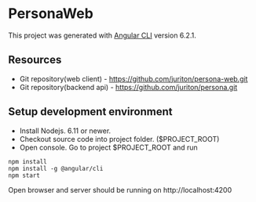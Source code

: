 # PersonaWeb

This project was generated with [Angular CLI](https://github.com/angular/angular-cli) version 6.2.1.


## Resources
* Git repository(web client) - https://github.com/juriton/persona-web.git
* Git repository(backend api) - https://github.com/juriton/persona.git


## Setup development environment
* Install Nodejs. 6.11 or newer.
* Checkout source code into project folder. ($PROJECT_ROOT)
* Open console. Go to project  $PROJECT_ROOT and run 

```
npm install
npm install -g @angular/cli
npm start
```

Open browser and server should be running on http://localhost:4200
